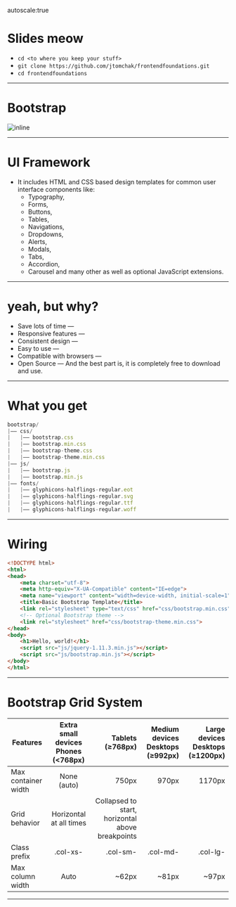 autoscale:true

# Slides meow

* `cd <to where you keep your stuff>`
* `git clone https://github.com/jtomchak/frontendfoundations.git`
* `cd frontendfoundations`

---

# Bootstrap

![inline](https://www.w3schools.com/bootstrap/bs_themes.jpg)

---

# UI Framework

* It includes HTML and CSS based design templates for common user interface
  components like:
  * Typography,
  * Forms,
  * Buttons,
  * Tables,
  * Navigations,
  * Dropdowns,
  * Alerts,
  * Modals,
  * Tabs,
  * Accordion,
  * Carousel and many other as well as optional JavaScript extensions.

---

# yeah, but why?

* Save lots of time —
* Responsive features —
* Consistent design —
* Easy to use —
* Compatible with browsers —
* Open Source — And the best part is, it is completely free to download and use.

---

# What you get

```js
bootstrap/
|—— css/
|   |—— bootstrap.css
|   |—— bootstrap.min.css
|   |—— bootstrap-theme.css
|   |—— bootstrap-theme.min.css
|—— js/
|   |—— bootstrap.js
|   |—— bootstrap.min.js
|—— fonts/
|   |—— glyphicons-halflings-regular.eot
|   |—— glyphicons-halflings-regular.svg
|   |—— glyphicons-halflings-regular.ttf
|   |—— glyphicons-halflings-regular.woff
```

---

# Wiring

```HTML
<!DOCTYPE html>
<html>
<head>
    <meta charset="utf-8">
    <meta http-equiv="X-UA-Compatible" content="IE=edge">
    <meta name="viewport" content="width=device-width, initial-scale=1">
    <title>Basic Bootstrap Template</title>
    <link rel="stylesheet" type="text/css" href="css/bootstrap.min.css">
    <!-- Optional Bootstrap theme -->
    <link rel="stylesheet" href="css/bootstrap-theme.min.css">
</head>
<body>
    <h1>Hello, world!</h1>
    <script src="js/jquery-1.11.3.min.js"></script>
    <script src="js/bootstrap.min.js"></script>
</body>
</html>
```

---

# Bootstrap Grid System

| Features            | Extra small devices Phones (<768px) |                                 Tablets (≥768px) | Medium devices Desktops (≥992px) | Large devices Desktops (≥1200px) |
| ------------------- | :---------------------------------: | -----------------------------------------------: | -------------------------------: | -------------------------------: |
| Max container width |             None (auto)             |                                            750px |                            970px |                           1170px |
| Grid behavior       |       Horizontal at all times       | Collapsed to start, horizontal above breakpoints |
| Class prefix        |              .col-xs-               |                                         .col-sm- |                         .col-md- |                         .col-lg- |
| Max column width    |                Auto                 |                                            ~62px |                            ~81px |                            ~97px |

---
